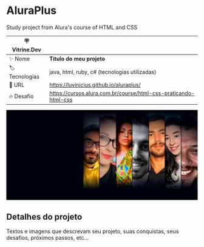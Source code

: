 # AluraPlus
Study project from Alura's course of HTML and CSS 

| :placard: Vitrine.Dev |     |
| -------------  | --- |
| :sparkles: Nome        | **Titulo do meu projeto**
| :label: Tecnologias | java, html, ruby, c# (tecnologias utilizadas)
| :rocket: URL         | https://luvinicius.github.io/aluraplus/
| :fire: Desafio     | https://cursos.alura.com.br/course/html-css-praticando-html-css

<!-- Inserir imagem com a #vitrinedev ao final do link -->
![](https://github.com/luvinicius/aluraplus/blob/main/img/Background.png)

## Detalhes do projeto

Textos e imagens que descrevam seu projeto, suas conquistas, seus desafios, próximos passos, etc...
